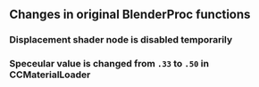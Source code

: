 ## Changes in original BlenderProc functions

### Displacement shader node is disabled temporarily 

### Speceular value is changed from `.33` to `.50` in CCMaterialLoader